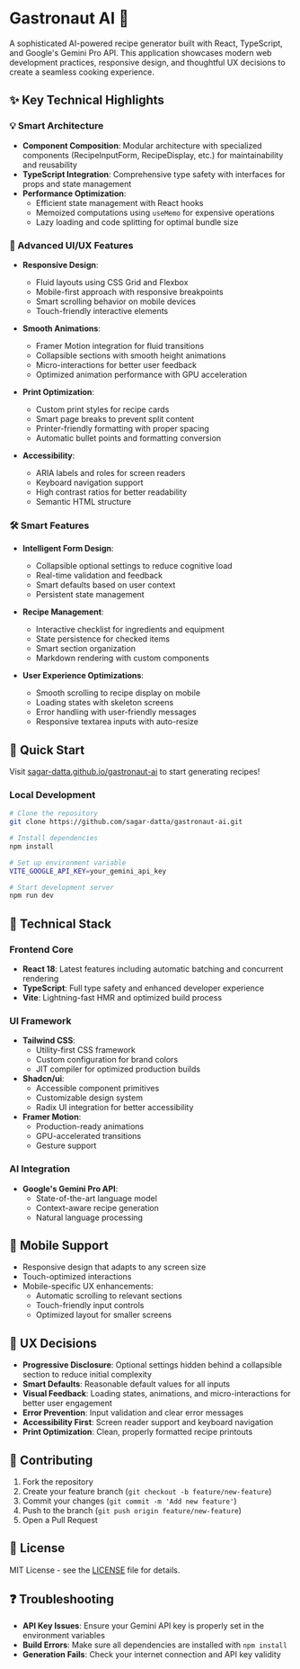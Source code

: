 # Gastronaut AI 🍳

A sophisticated AI-powered recipe generator built with React, TypeScript, and Google's Gemini Pro API. This application showcases modern web development practices, responsive design, and thoughtful UX decisions to create a seamless cooking experience.

## ✨ Key Technical Highlights

### 💡 Smart Architecture
- **Component Composition**: Modular architecture with specialized components (RecipeInputForm, RecipeDisplay, etc.) for maintainability and reusability
- **TypeScript Integration**: Comprehensive type safety with interfaces for props and state management
- **Performance Optimization**: 
  - Efficient state management with React hooks
  - Memoized computations using `useMemo` for expensive operations
  - Lazy loading and code splitting for optimal bundle size

### 🎯 Advanced UI/UX Features
- **Responsive Design**:
  - Fluid layouts using CSS Grid and Flexbox
  - Mobile-first approach with responsive breakpoints
  - Smart scrolling behavior on mobile devices
  - Touch-friendly interactive elements

- **Smooth Animations**:
  - Framer Motion integration for fluid transitions
  - Collapsible sections with smooth height animations
  - Micro-interactions for better user feedback
  - Optimized animation performance with GPU acceleration

- **Print Optimization**:
  - Custom print styles for recipe cards
  - Smart page breaks to prevent split content
  - Printer-friendly formatting with proper spacing
  - Automatic bullet points and formatting conversion

- **Accessibility**:
  - ARIA labels and roles for screen readers
  - Keyboard navigation support
  - High contrast ratios for better readability
  - Semantic HTML structure

### 🛠 Smart Features
- **Intelligent Form Design**:
  - Collapsible optional settings to reduce cognitive load
  - Real-time validation and feedback
  - Smart defaults based on user context
  - Persistent state management

- **Recipe Management**:
  - Interactive checklist for ingredients and equipment
  - State persistence for checked items
  - Smart section organization
  - Markdown rendering with custom components

- **User Experience Optimizations**:
  - Smooth scrolling to recipe display on mobile
  - Loading states with skeleton screens
  - Error handling with user-friendly messages
  - Responsive textarea inputs with auto-resize

## 🚀 Quick Start

Visit [sagar-datta.github.io/gastronaut-ai](https://sagar-datta.github.io/gastronaut-ai/) to start generating recipes!

### Local Development

```bash
# Clone the repository
git clone https://github.com/sagar-datta/gastronaut-ai.git

# Install dependencies
npm install

# Set up environment variable
VITE_GOOGLE_API_KEY=your_gemini_api_key

# Start development server
npm run dev
```

## 🔧 Technical Stack

### Frontend Core
- **React 18**: Latest features including automatic batching and concurrent rendering
- **TypeScript**: Full type safety and enhanced developer experience
- **Vite**: Lightning-fast HMR and optimized build process

### UI Framework
- **Tailwind CSS**: 
  - Utility-first CSS framework
  - Custom configuration for brand colors
  - JIT compiler for optimized production builds
- **Shadcn/ui**: 
  - Accessible component primitives
  - Customizable design system
  - Radix UI integration for better accessibility
- **Framer Motion**: 
  - Production-ready animations
  - GPU-accelerated transitions
  - Gesture support

### AI Integration
- **Google's Gemini Pro API**: 
  - State-of-the-art language model
  - Context-aware recipe generation
  - Natural language processing

## 📱 Mobile Support
- Responsive design that adapts to any screen size
- Touch-optimized interactions
- Mobile-specific UX enhancements:
  - Automatic scrolling to relevant sections
  - Touch-friendly input controls
  - Optimized layout for smaller screens

## 🎨 UX Decisions
- **Progressive Disclosure**: Optional settings hidden behind a collapsible section to reduce initial complexity
- **Smart Defaults**: Reasonable default values for all inputs
- **Visual Feedback**: Loading states, animations, and micro-interactions for better user engagement
- **Error Prevention**: Input validation and clear error messages
- **Accessibility First**: Screen reader support and keyboard navigation
- **Print Optimization**: Clean, properly formatted recipe printouts

## 🤝 Contributing

1. Fork the repository
2. Create your feature branch (`git checkout -b feature/new-feature`)
3. Commit your changes (`git commit -m 'Add new feature'`)
4. Push to the branch (`git push origin feature/new-feature`)
5. Open a Pull Request

## 📝 License

MIT License - see the [LICENSE](LICENSE) file for details.

## ❓ Troubleshooting

- **API Key Issues**: Ensure your Gemini API key is properly set in the environment variables
- **Build Errors**: Make sure all dependencies are installed with `npm install`
- **Generation Fails**: Check your internet connection and API key validity
